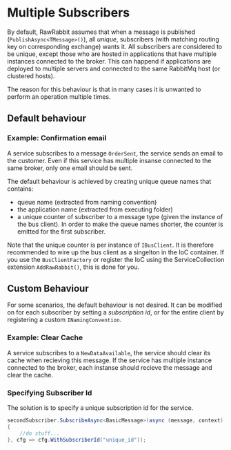 # Multiple Subscribers

By default, RawRabbit assumes that when a message is published (`PublishAsync<TMessage>()`), all _unique_, subscribers (with matching routing key on corresponding exchange) wants it. All subscribers are considered to be unique, except those who are hosted in applications that have multiple instances connected to the broker. This can happend if applications are deployed to multiple servers and connected to the same RabbitMq host (or clustered hosts).

The reason for this behaviour  is that in many cases it is unwanted to perform an operation multiple times.

## Default behaviour

### Example: Confirmation email
A service subscribes to a message `OrderSent`, the service sends an email to the customer. Even if this service has multiple insanse connected to the same broker, only one email should be sent.

The default behaviour is achieved by creating unique queue names that contains:
* queue name (extracted from naming convention)
* the application name (extracted from executing folder)
* a unique counter of subscriber to a message type (given the instance of the bus client). In order to make the queue names shorter, the counter is emitted for the first subscriber.

Note that the unique counter is per instance of `IBusClient`. It is therefore recommended to wire up the bus client as a singelton in the IoC container. If you use the `BusClientFactory` or register the IoC using the ServiceCollection extension `AddRawRabbit()`, this is done for you.

## Custom Behaviour
For some scenarios, the default behaviour is not desired. It can be modified on for each subscriber by setting a _subscription id_, or for the entire client by registering a custom `INamingConvention`. 

### Example: Clear Cache
A service subscribes to a `NewDataAvailable`, the service should clear its cache when recieving this message. If the service has multiple instance connected to the broker, each instanse should recieve the message and clear the cache.

### Specifying Subscriber Id
The solution is to specify a unique subscription id for the service.
```csharp
secondSubscriber.SubscribeAsync<BasicMessage>(async (message, context) =>
{
    //do stuff...
}, cfg => cfg.WithSubscriberId("unique_id"));
```

